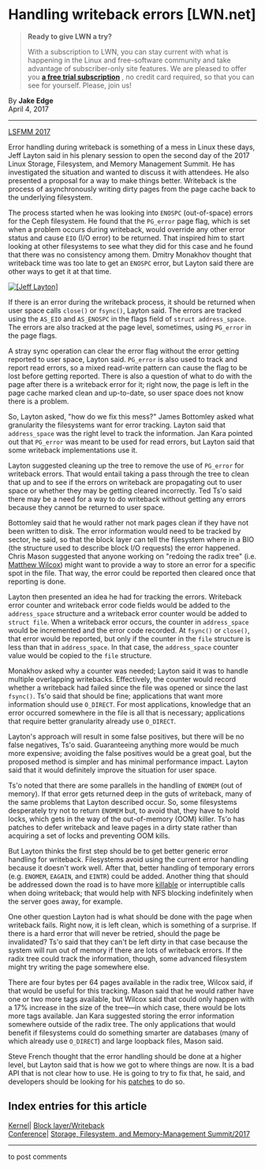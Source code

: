 # Handling writeback errors [LWN.net]

> **Ready to give LWN a try?**
> 
> With a subscription to LWN, you can stay current with what is happening in the Linux and free-software community and take advantage of subscriber-only site features. We are pleased to offer you **[a free trial subscription](https://lwn.net/Promo/nst-trial/claim)** , no credit card required, so that you can see for yourself. Please, join us! 

By **Jake Edge**  
April 4, 2017 

* * *

[LSFMM 2017](/Articles/lsfmm2017/)

Error handling during writeback is something of a mess in Linux these days, Jeff Layton said in his plenary session to open the second day of the 2017 Linux Storage, Filesystem, and Memory Management Summit. He has investigated the situation and wanted to discuss it with attendees. He also presented a proposal for a way to make things better. Writeback is the process of asynchronously writing dirty pages from the page cache back to the underlying filesystem. 

The process started when he was looking into `ENOSPC` (out-of-space) errors for the Ceph filesystem. He found that the `PG_error` page flag, which is set when a problem occurs during writeback, would override any other error status and cause `EIO` (I/O error) to be returned. That inspired him to start looking at other filesystems to see what they did for this case and he found that there was no consistency among them. Dmitry Monakhov thought that writeback time was too late to get an `ENOSPC` error, but Layton said there are other ways to get it at that time. 

[ ![\[Jeff Layton\]](https://static.lwn.net/images/2017/lsfmm-layton-sm.jpg) ](/Articles/718792/)

If there is an error during the writeback process, it should be returned when user space calls `close()` or `fsync()`, Layton said. The errors are tracked using the `AS_EIO` and `AS_ENOSPC` in the flags field of `struct address_space`. The errors are also tracked at the page level, sometimes, using `PG_error` in the page flags. 

A stray sync operation can clear the error flag without the error getting reported to user space, Layton said. `PG_error` is also used to track and report read errors, so a mixed read-write pattern can cause the flag to be lost before getting reported. There is also a question of what to do with the page after there is a writeback error for it; right now, the page is left in the page cache marked clean and up-to-date, so user space does not know there is a problem. 

So, Layton asked, "how do we fix this mess?" James Bottomley asked what granularity the filesystems want for error tracking. Layton said that `address_space` was the right level to track the information. Jan Kara pointed out that `PG_error` was meant to be used for read errors, but Layton said that some writeback implementations use it. 

Layton suggested cleaning up the tree to remove the use of `PG_error` for writeback errors. That would entail taking a pass through the tree to clean that up and to see if the errors on writeback are propagating out to user space or whether they may be getting cleared incorrectly. Ted Ts'o said there may be a need for a way to do writeback without getting any errors because they cannot be returned to user space. 

Bottomley said that he would rather not mark pages clean if they have not been written to disk. The error information would need to be tracked by sector, he said, so that the block layer can tell the filesystem where in a BIO (the structure used to describe block I/O requests) the error happened. Chris Mason suggested that anyone working on "redoing the radix tree" (i.e. [Matthew Wilcox](/Articles/684864/)) might want to provide a way to store an error for a specific spot in the file. That way, the error could be reported then cleared once that reporting is done. 

Layton then presented an idea he had for tracking the errors. Writeback error counter and writeback error code fields would be added to the `address_space` structure and a writeback error counter would be added to `struct file`. When a writeback error occurs, the counter in `address_space` would be incremented and the error code recorded. At `fsync()` or `close()`, that error would be reported, but only if the counter in the `file` structure is less than that in `address_space`. In that case, the `address_space` counter value would be copied to the `file` structure. 

Monakhov asked why a counter was needed; Layton said it was to handle multiple overlapping writebacks. Effectively, the counter would record whether a writeback had failed since the file was opened or since the last `fsync()`. Ts'o said that should be fine; applications that want more information should use `O_DIRECT`. For most applications, knowledge that an error occurred somewhere in the file is all that is necessary; applications that require better granularity already use `O_DIRECT`. 

Layton's approach will result in some false positives, but there will be no false negatives, Ts'o said. Guaranteeing anything more would be much more expensive; avoiding the false positives would be a great goal, but the proposed method is simpler and has minimal performance impact. Layton said that it would definitely improve the situation for user space. 

Ts'o noted that there are some parallels in the handling of `ENOMEM` (out of memory). If that error gets returned deep in the guts of writeback, many of the same problems that Layton described occur. So, some filesystems desperately try not to return `ENOMEM` but, to avoid that, they have to hold locks, which gets in the way of the out-of-memory (OOM) killer. Ts'o has patches to defer writeback and leave pages in a dirty state rather than acquiring a set of locks and preventing OOM kills. 

But Layton thinks the first step should be to get better generic error handling for writeback. Filesystems avoid using the current error handling because it doesn't work well. After that, better handling of temporary errors (e.g. `ENOMEM`, `EAGAIN`, and `EINTR`) could be added. Another thing that should be addressed down the road is to have more [killable](/Articles/288056/) or interruptible calls when doing writeback; that would help with NFS blocking indefinitely when the server goes away, for example. 

One other question Layton had is what should be done with the page when writeback fails. Right now, it is left clean, which is something of a surprise. If there is a hard error that will never be retried, should the page be invalidated? Ts'o said that they can't be left dirty in that case because the system will run out of memory if there are lots of writeback errors. If the radix tree could track the information, though, some advanced filesystem might try writing the page somewhere else. 

There are four bytes per 64 pages available in the radix tree, Wilcox said, if that would be useful for this tracking. Mason said that he would rather have one or two more tags available, but Wilcox said that could only happen with a 17% increase in the size of the tree—in which case, there would be lots more tags available. Jan Kara suggested storing the error information somewhere outside of the radix tree. The only applications that would benefit if filesystems could do something smarter are databases (many of which already use `O_DIRECT`) and large loopback files, Mason said. 

Steve French thought that the error handling should be done at a higher level, but Layton said that is how we got to where things are now. It is a bad API that is not clear how to use. He is going to try to fix that, he said, and developers should be looking for his [patches](/Articles/718648/) to do so. 

  
Index entries for this article  
---  
[Kernel](/Kernel/Index)| [Block layer/Writeback](/Kernel/Index#Block_layer-Writeback)  
[Conference](/Archives/ConferenceIndex/)| [Storage, Filesystem, and Memory-Management Summit/2017](/Archives/ConferenceIndex/#Storage_Filesystem_and_Memory-Management_Summit-2017)  
  


* * *

to post comments 
